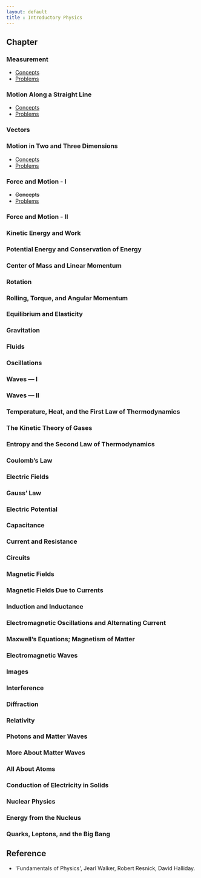 ```yaml
---
layout: default
title : Introductory Physics
---
```


## Chapter

### Measurement
- [Concepts](1/1.md)
- [Problems](1/2.md)

### Motion Along a Straight Line
- [Concepts](2/1.md)
- [Problems](2/2.md)

### Vectors

### Motion in Two and Three Dimensions
- [Concepts](4/1.md)
- [Problems](4/2.md)

### Force and Motion - I
- ~~Concepts~~
- [Problems](5/2.md)

### Force and Motion - II

### Kinetic Energy and Work

### Potential Energy and Conservation of Energy

### Center of Mass and Linear Momentum

### Rotation

### Rolling, Torque, and Angular Momentum

### Equilibrium and Elasticity

### Gravitation

### Fluids

### Oscillations

### Waves — I

### Waves — II

### Temperature, Heat, and the First Law of Thermodynamics

### The Kinetic Theory of Gases

### Entropy and the Second Law of Thermodynamics

### Coulomb’s Law

### Electric Fields

### Gauss’ Law

### Electric Potential

### Capacitance

### Current and Resistance

### Circuits

### Magnetic Fields

### Magnetic Fields Due to Currents

### Induction and Inductance

### Electromagnetic Oscillations and Alternating Current

### Maxwell’s Equations; Magnetism of Matter

### Electromagnetic Waves

### Images

### Interference

### Diffraction

### Relativity

### Photons and Matter Waves

### More About Matter Waves

### All About Atoms

### Conduction of Electricity in Solids

### Nuclear Physics

### Energy from the Nucleus

### Quarks, Leptons, and the Big Bang

<!--
### Measurement

- [Measuring Things, Including Lengths](./1/1.md)
- [Time](./1/2.md)
- [Mass](./1/3.md)
- [Problems](./1/4.md)

### Motion Along a Straight Line

- [Position, Displacement, and Average Velocity](./2/1.md)
- [Instantaneous Velocity and Speed](./2/2.md)
- [Acceleration](./2/3.md)
- [Constant Acceleration](./2/4.md)
- [Free-Fall Acceleration](./2/5.md)
- [Graphical Integration in Motion Analysis](./2/6.md)
- [Problems](./2/7.md)

### Vectors

- [Vectors and Their Components](./3/1.md)
- [Unit Vectors, Adding Vectors by Components](./3/2.md)
- [Multiplying Vectors](./3/3.md)
- [Problems](./3/4.md)

### Motion in Two and Three Dimensions

- [Position and Displacement](./4/1.md)
- [Average Velocity and Instantaneous Velocity](./4/2.md)
- [Average Acceleration and Instantaneous Acceleration](./4/3.md)
- [Projectile Motion](./4/4.md)
- [Uniform Circular Motion](./4/5.md)
- [Relative Motion in One Dimension](./4/6.md)
- [Relative Motion in Two Dimensions](./4/7.md)
- [Problems](./4/8.md)

### Force and Motion - I

- [Newton’s First and Second Laws](./5/1.md)
- [Some Particular Forces](./5/2.md)
- [Applying Newton’s Laws](./5/3.md)
- [Problems](./5/4.md)

### Force and Motion - II

- ~~Friction~~
- ~~The Drag Force and Terminal Speed~~
- ~~Uniform Circular Motion~~

### Kinetic Energy and Work

- ~~Kinetic Energy~~
- ~~Work and Kinetic Energy~~
- ~~Work Done by the Gravitational Force~~
- ~~Work Done by a Spring Force~~
- ~~Work Done by a General Variable Force~~
- ~~Power~~

### Potential Energy and Conservation of Energy

- ~~Potential Energy~~
- ~~Conservation of Mechanical Energy~~
- ~~Reading a Potential Energy Curve~~
- ~~Work Done on a System by an External Force~~
- ~~Conservation of Energy~~

### Center of Mass and Linear Momentum

- ~~Center of Mass~~
- ~~Newton’s Second Law for a System of Particles~~
- ~~Linear Momentum~~
- ~~Collision and Impulse~~
- ~~Conservation of Linear Momentum~~
- ~~Momentum and Kinetic Energy in Collisions~~
- ~~Elastic Collisions in One Dimension~~
- ~~Collisions in Two Dimensions~~
- ~~Systems with Varying Mass: A Rocket~~

### Rotation

- ~~Rotational Variables~~
- ~~Rotation with Constant Angular Acceleration~~
- ~~Relating the Linear and Angular Variables~~
- ~~Kinetic Energy of Rotation~~
- ~~Calculating the Rotational Inertia~~
- ~~Torque~~
- ~~Newton’s Second Law for Rotation~~
- ~~Work and Rotational Kinetic Energy~~

### Rolling, Torque, and Angular Momentum

- ~~Rolling as Translation and Rotation Combined~~
- ~~Forces and Kinetic Energy of Rolling~~
- ~~The Yo-Yo~~
- ~~Torque Revisited~~
- ~~Angular Momentum~~
- ~~Newton’s Second Law in Angular Form~~
- ~~Angular Momentum of a Rigid Body~~
- ~~Conversation of Angular Momentum~~
- ~~Precession of a Gyroscope~~

### Equilibrium and Elasticity

- ~~Equilibrium~~
- ~~Some Examples of Static Equilibrium~~
- ~~Elasticity~~

### Gravitation

- ~~Newton’s Law of Gravitation~~
- ~~Gravitation and the Principle of Superposition~~
- ~~Gravitation Near Earth’s Surface~~
- ~~Gravitation Inside Earth~~
- ~~Gravitational Potential Energy~~
- ~~Planets and Satellites: Kepler's Laws~~
- ~~Satellites: Orbits and Energy~~
- ~~Einstein and Gravitation~~

### Fluids

- ~~Fluids, Density, and Pressure~~
- ~~Fluids at Rest~~
- ~~Measuring Pressure~~
- ~~Pascal’s Principle~~
- ~~Archimedes’ Principle~~
- ~~The Equation of Continuity~~
- ~~Bernoulli’s Equation~~

### Oscillations

- ~~Simple Harmonic Motion~~
- ~~Energy in Simple Harmonic Motion~~
- ~~An Angular Simple Harmonic Oscillator~~
- ~~Pendulums, Circular Motion~~
- ~~Damped Simple Harmonic Motion~~
- ~~Forced Oscillations and Resonance~~

### Waves — I

- ~~Transverse Waves~~
- ~~Wave Speed on a Stretched String~~
- ~~Energy and Power of a Wave Traveling Along a String~~
- ~~The Wave Equation~~
- ~~Interference of Waves~~
- ~~Phasors~~
- ~~Standing Waves and Resonance~~

### Waves — II

- ~~Speed of Sound~~
- ~~Traveling Sound Waves~~
- ~~Interference~~
- ~~Intensity and Sound Level~~
- ~~Sources of Musical Sound~~
- ~~Beats~~
- ~~The Doppler Effect~~
- ~~Supersonic Speeds, Shock Waves~~

### Temperature, Heat, and the First Law of Thermodynamics

- ~~Temperature~~
- ~~The Celsius and Fahrenheit Scales~~
- ~~Thermal Expansion~~
- ~~Absorption of Heat~~
- ~~The First Law of Thermodynamics~~
- ~~Heat Transfer Mechanisms~~

### The Kinetic Theory of Gases

- ~~Avogadro’s Number~~
- ~~Ideal Gases~~
- ~~Pressure, Temperature, and RMS Speed~~
- ~~Translational Kinetic Energy~~
- ~~Mean Free Path~~
- ~~The Distribution of Molecular Speeds~~
- ~~The Molar Specific Heats of an Ideal Gas~~
- ~~Degrees of Freedom and Molar Specific Heats~~
- ~~The Adiabatic Expansion of an Ideal Gas~~

### Entropy and the Second Law of Thermodynamics

- ~~Entropy~~
- ~~Entropy in the Real World: Engines~~
- ~~Refrigerators and Real Engines~~
- ~~A Statistical View of Entropy~~

### Coulomb’s Law

- ~~Coulomb’s Law~~
- ~~Charge Is Quantized~~
- ~~Charge Is Conserved~~

### Electric Fields

- ~~The Electric Field~~
- ~~The Electric Field Due to a Charged Particle~~
- ~~The Electric Field Dute to a Dipole~~
- ~~The Electric Field Due to a Line of Charge~~
- ~~The Electric Field Due to a Charged Disk~~
- ~~A point Charge in an Electric Field~~
- ~~A Dipole in an Electric Field~~

### Gauss’ Law

- ~~Electric Flux~~
- ~~Gauss’ Law~~
- ~~A Charged Isolated Conductor~~
- ~~Applying Gauss’ Law: Cylindrical Symmetry~~
- ~~Applying Gauss’ Law: Planar Symmetry~~
- ~~Applying Gauss’ Law: Spherical Symmetry~~

### Electric Potential

- ~~Electric Potential~~
- ~~Equipotential Surfaces and the Electric Field~~
- ~~Potential Due to a Charged Particle~~
- ~~Potential Due to an Electric Dipole~~
- ~~Potential Due to a Continuous Charge Distribution~~
- ~~Calculating the Field from the Potential~~
- ~~Electric Potential Energy of a System of Charged Particles~~
- ~~Potential of a Charged Isolated Conductor~~

### Capacitance

- ~~Capacitance~~
- ~~Calculating the Capacitance~~
- ~~Capacitors in Parallel and in Series~~
- ~~Energy Stored in an Electric Field~~
- ~~Capacitor with a Dielectric~~
- ~~Dielectrics and Gauss’ Law~~

### Current and Resistance

- ~~Electric Current~~
- ~~Current Density~~
- ~~Resistance and Resistivity~~
- ~~Ohm’s Law~~
- ~~Power, Semiconductors, Superconductors~~

### Circuits

- ~~Single-Loop Circuits~~
- ~~Multiloop Circuits~~
- ~~The Ammeter and the Voltmeter~~
- ~~RC Circuits~~

### Magnetic Fields

- ~~Magnetic Fields and the Definition of $\mathbf{B}$~~
- ~~Crossed Fields: Discovery of the Electron~~
- ~~Crossed Fields: The Hall Effect~~
- ~~A Circulating Charged Particle~~
- ~~Cyclotrons and Synchrotrons~~
- ~~Magnetic Force on a Current-Carrying Wire~~
- ~~Torque on a Current Loop~~
- ~~The Magnetic Dipole Moment~~

### Magnetic Fields Due to Currents

- ~~Magnetic Field Due to a Current~~
- ~~Force Between Two Parallel Currents~~
- ~~Ampere’s Law~~
- ~~Solenoids and Toroids~~
- ~~A Current-Carrying Coil as a Magnetic Dipole~~

### Induction and Inductance

- ~~Faraday’s Law and Lenz’s Law~~
- ~~Induction and Energy Transfers~~
- ~~Induced Electric Fields~~
- ~~Inductors and Inductance~~
- ~~Self-Induction~~
- ~~RL Circuits~~
- ~~Energy Stored in a Magnetic Field~~
- ~~Energy Density of a Magnetic Field~~
- ~~Mutual Induction~~

### Electromagnetic Oscillations and Alternating Current

- ~~LC Oscillations~~
- ~~Damped Oscillations in an RLC Circuit~~
- ~~Forced Oscillations of Three Simple Circuits~~
- ~~The Series RLC Circuit~~
- ~~Power in Alternating-Current Circuits~~
- ~~Transformers~~

### Maxwell’s Equations; Magnetism of Matter

- ~~Gauss’ Law for Magnetic Fields~~
- ~~Induced Magnetic Fields~~
- ~~Displacement Current~~
- ~~Magnets~~
- ~~Magnetism and Electrons~~
- ~~Diamagnetism~~
- ~~Paramagnetism~~
- ~~Ferromagnetism~~

### Electromagnetic Waves

- ~~Electromagnetic Waves~~
- ~~Energy Transport and the Poynting Vector~~
- ~~Radiation Pressure~~
- ~~Polarization~~
- ~~Reflection and Refraction~~
- ~~Total Internal Reflection~~
- ~~Polarization by Reflection~~

### Images

- ~~Images and Plane Mirrors~~
- ~~Spherical Mirrors~~
- ~~Spherical Refracting Surfaces~~
- ~~Thin Lenses~~
- ~~Optical Instruments~~

### Interference

- ~~Light as a Wave~~
- ~~Young’s Interference Experiment~~
- ~~Interference and Double-Slit Intensity~~
- ~~Interference from Thin Films~~
- ~~Michelson’s Interferometer~~

### Diffraction

- ~~Single-Slit Diffraction~~
- ~~Intensity in Single-Slit Diffraction~~
- ~~Diffraction by a Circular Aperture~~
- ~~Diffraction by a Double Slit~~
- ~~Diffraction Gratings~~
- ~~Gratings: Dispersion and Resolving Power~~
- ~~X-Ray Diffraction~~

### Relativity

- ~~Simultaneity and Time Dilation~~
- ~~The Relativity of Length~~
- ~~The Lorentz Transformation~~
- ~~The Relativity of Velocities~~
- ~~Doppler Effect for Light~~
- ~~Momentum and Energy~~

### Photons and Matter Waves

- ~~The Photon, the Quantum of Light~~
- ~~The Photoelectric Effect~~
- ~~Photons, Momentum, Compton Scattering, Light Interference~~
- ~~The Birth of Quantum Physics~~
- ~~Electrons and Matter Waves~~
- ~~Schrödinger’s Equation~~
- ~~Heisenberg’s Uncertainty Principle~~
- ~~Reflection from a Potential Step~~
- ~~Tunneling Through a Potential Barrier~~

### More About Matter Waves

- ~~Energies of a Trapped Electron~~
- ~~Wave Functions of a Trapped Electron~~
- ~~An Electron in a Finite Well~~
- ~~Two- and Three-Dimensional Electron Traps~~
- ~~The Hydrogen Atom~~

### All About Atoms

- ~~Properties of Atoms~~
- ~~The Stern–Gerlach Experiment~~
- ~~Magnetic Resonance~~
- ~~Exclusion Principle and Multiple Electrons in a Trap~~
- ~~Building the Periodic Table~~
- ~~X Rays and the Ordering of the Elements~~
- ~~Lasers~~

### Conduction of Electricity in Solids

- ~~The Electrical Properties of Metals~~
- ~~Semiconductors and Doping~~
- ~~The p-n Junction and the Transistor~~

### Nuclear Physics

- ~~Discovering the Nucleus~~
- ~~Some Nuclear Properties~~
- ~~Radioactive Decay~~
- ~~Alpha Decay~~
- ~~Beta Decay~~
- ~~Radioactive Dating~~
- ~~Measuring Radiation Dosage~~
- ~~Nuclear Models~~

### Energy from the Nucleus

- ~~Nuclear Fission~~
- ~~The Nuclear Reactor~~
- ~~A Natural Nuclear Reactor~~
- ~~Thermonuclear Fusion: The Basic Process~~
- ~~Thermonuclear Fusion in the Sun and Other Stars~~
- ~~Controlled Thermonuclear Fusion~~

### Quarks, Leptons, and the Big Bang

- ~~General Properties of Elementary Particles~~
- ~~Leptons, Hadrons, and Strangeness~~
- ~~Quarks and Messenger Particles~~
- ~~Cosmology~~

-->

## Reference

- 'Fundamentals of Physics', Jearl Walker, Robert Resnick, David Halliday.